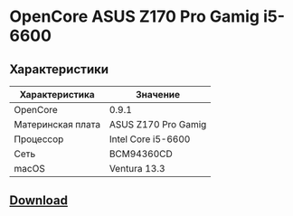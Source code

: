 # OpenCore ASUS Z170 Pro Gamig i5-6600 

## Характеристики

| Характеристика         | Значение                   |
| ----------------------| --------------------------|
| OpenCore               | 0.9.1                      |
| Материнская плата                | ASUS Z170 Pro Gamig               |
| Процессор              | Intel Core i5-6600        |
| Сеть                   | BCM94360CD     |
| macOS              		 | Ventura 13.3							  |

## [Download](https://github.com/BassmanOff/Honor_VLR-W09_Hackintosh/archive/refs/heads/main.zip)
